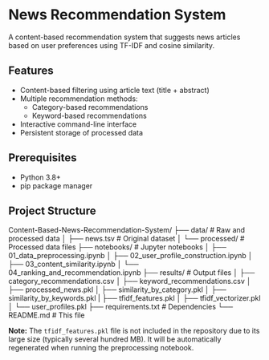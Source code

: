 # News Recommendation System

A content-based recommendation system that suggests news articles based on user preferences using TF-IDF and cosine similarity.

## Features

- Content-based filtering using article text (title + abstract)
- Multiple recommendation methods:
  - Category-based recommendations
  - Keyword-based recommendations
- Interactive command-line interface
- Persistent storage of processed data

## Prerequisites

- Python 3.8+
- pip package manager

  
## Project Structure
Content-Based-News-Recommendation-System/
├── data/                   # Raw and processed data
│   ├── news.tsv            # Original dataset
│   └── processed/          # Processed data files
├── notebooks/              # Jupyter notebooks
│   ├── 01_data_preprocessing.ipynb
│   ├── 02_user_profile_construction.ipynb
│   ├── 03_content_similarity.ipynb
│   └── 04_ranking_and_recommendation.ipynb
├── results/                # Output files
│   ├── category_recommendations.csv
│   ├── keyword_recommendations.csv
│   ├── processed_news.pkl
│   ├── similarity_by_category.pkl
│   ├── similarity_by_keywords.pkl
|   ├── tfidf_features.pkl
│   ├── tfidf_vectorizer.pkl
│   └── user_profiles.pkl
├── requirements.txt        # Dependencies
└── README.md               # This file


**Note:** The `tfidf_features.pkl` file is not included in the repository due to its large size (typically several hundred MB). It will be automatically regenerated when running the preprocessing notebook.
